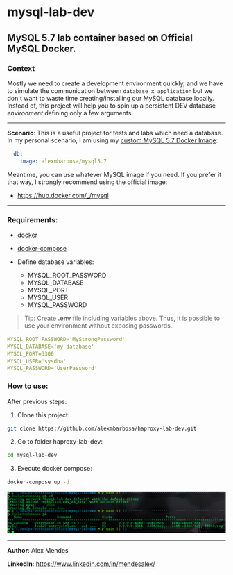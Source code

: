# mysql-lab-dev

## MySQL 5.7 lab container based on Official MySQL Docker.

### **Context**

Mostly we need to create a development environment quickly, and we have to simulate the communication between `database x application` but we don't want to waste time creating/installing our MySQL database locally. Instead of, this project will help you to spin up a persistent DEV database *environment* defining only a few arguments.

___
**Scenario**: This is a useful project for tests and labs which need a database.
In my personal scenario, I am using my [custom MySQL 5.7 Docker Image](https://hub.docker.com/r/alexmbarbosa/mysql5.7):

```yaml
  db:
    image: alexmbarbosa/mysql5.7
```

Meantime, you can use whatever MySQL image if you need. If you prefer it that way, I strongly recommend using the official image:

* https://hub.docker.com/_/mysql

___

### Requirements:

* [docker](https://docs.docker.com/get-docker/)
* [docker-compose](https://docs.docker.com/compose/install/)
* Define database variables:
  
  * MYSQL_ROOT_PASSWORD
  * MYSQL_DATABASE
  * MYSQL_PORT
  * MYSQL_USER
  * MYSQL_PASSWORD
>Tip: Create **.env** file including variables above. Thus, it is possible to use your environment without exposing passwords.

```yaml
MYSQL_ROOT_PASSWORD='MyStrongPassword'
MYSQL_DATABASE='my-database'
MYSQL_PORT=3306
MYSQL_USER='sysdba'
MYSQL_PASSWORD='UserPassword'
```

### How to use:

After previous steps:

1. Clone this project:
```sh
git clone https://github.com/alexmbarbosa/haproxy-lab-dev.git
```
2. Go to folder haproxy-lab-dev:
```sh
cd mysql-lab-dev
```
3. Execute docker compose:
```sh
docker-compose up -d
```
![docker-compose ps](img/docker-compose.png)
___
**Author**: Alex Mendes

**LinkedIn**: https://www.linkedin.com/in/mendesalex/
